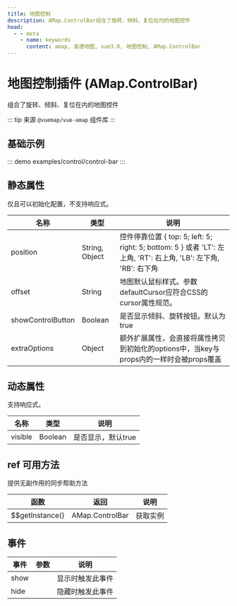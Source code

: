 ```yaml
---
title: 地图控制
description: AMap.ControlBar组合了旋转、倾斜、复位在内的地图控件
head:
  - - meta
    - name: keywords
      content: amap, 高德地图, vue3.0, 地图控制, AMap.ControlBar
---
```

# 地图控制插件 (AMap.ControlBar)
组合了旋转、倾斜、复位在内的地图控件

::: tip
来源 ```@vuemap/vue-amap``` 组件库
:::

## 基础示例

::: demo
examples/control/control-bar
:::

## 静态属性
仅且可以初始化配置，不支持响应式。

名称 | 类型 | 说明
---|---|---|
position| String, Object | 控件停靠位置 { top: 5; left: 5; right: 5; bottom: 5 } 或者 'LT': 左上角, 'RT': 右上角, 'LB': 左下角, 'RB': 右下角
offset | String | 地图默认鼠标样式。参数defaultCursor应符合CSS的cursor属性规范。
showControlButton | Boolean | 是否显示倾斜、旋转按钮。默认为 true
extraOptions | Object | 额外扩展属性，会直接将属性拷贝到初始化的options中，当key与props内的一样时会被props覆盖

## 动态属性

支持响应式。

名称 | 类型 | 说明
---|---|---|
visible | Boolean | 是否显示，默认true


## ref 可用方法
提供无副作用的同步帮助方法

函数 | 返回 | 说明
---|---|---|
$$getInstance() | AMap.ControlBar | 获取实例


## 事件

事件 | 参数 | 说明
---|---|---|
show | | 显示时触发此事件
hide | | 隐藏时触发此事件
